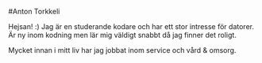 #Anton Torkkeli

Hejsan! :) Jag är en studerande kodare och har ett stor intresse för datorer. Är ny inom kodning men lär mig väldigt snabbt då jag finner det roligt.

Mycket innan i mitt liv har jag jobbat inom service och vård & omsorg. 

<!--
**kodareAnton/KodareAnton** is a ✨ _special_ ✨ repository because its `README.md` (this file) appears on your GitHub profile.

Here are some ideas to get you started:

- 🔭 I’m currently working on ...
- 🌱 I’m currently learning ...
- 👯 I’m looking to collaborate on ...
- 🤔 I’m looking for help with ...
- 💬 Ask me about ...
- 📫 How to reach me: ...
- 😄 Pronouns: ...
- ⚡ Fun fact: ...
-->
